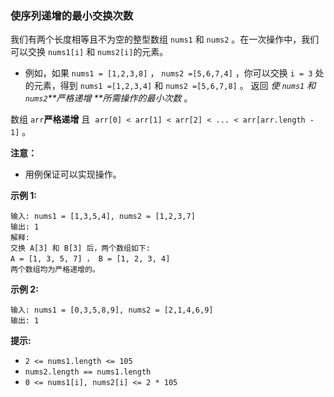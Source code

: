 ### 使序列递增的最小交换次数 ###
我们有两个长度相等且不为空的整型数组 `nums1` 和 `nums2` 。在一次操作中，我们可以交换 `nums1[i]` 和 `nums2[i]`的元素。

* 例如，如果 `nums1 = [1,2,3,8]` ， `nums2 =[5,6,7,4]` ，你可以交换 `i = 3` 处的元素，得到 `nums1 =[1,2,3,4]` 和 `nums2 =[5,6,7,8]` 。
返回 _使 `nums1` 和 `nums2`**严格递增 **所需操作的最小次数_ 。

数组 `arr`**严格递增** 且  `arr[0] < arr[1] < arr[2] < ... < arr[arr.length - 1]` 。

**注意：**

* 用例保证可以实现操作。


**示例 1:**

```
输入: nums1 = [1,3,5,4], nums2 = [1,2,3,7]
输出: 1
解释: 
交换 A[3] 和 B[3] 后，两个数组如下:
A = [1, 3, 5, 7] ， B = [1, 2, 3, 4]
两个数组均为严格递增的。
```

**示例 2:**

```
输入: nums1 = [0,3,5,8,9], nums2 = [2,1,4,6,9]
输出: 1
```



**提示:**

* `2 <= nums1.length <= 105`
* `nums2.length == nums1.length`
* `0 <= nums1[i], nums2[i] <= 2 * 105`

